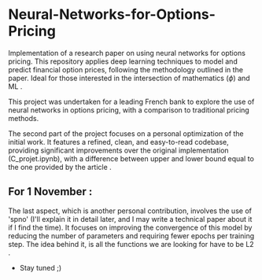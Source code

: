 # Neural-Networks-for-Options-Pricing
Implementation of a research paper on using neural networks for options pricing. This repository applies deep learning techniques to model and predict financial option prices, following the methodology outlined in the paper. Ideal for those interested in the intersection of mathematics ($\phi$) and ML . 

This project was undertaken for a leading French bank to explore the use of neural networks in options pricing, with a comparison to traditional pricing methods.

The second part of the project focuses on a personal optimization of the initial work. It features a refined, clean, and easy-to-read codebase, providing significant improvements over the original implementation (C_projet.ipynb), with a difference between upper and lower bound equal to the one provided by the article .


## For 1 November :
The last aspect, which is another personal contribution, involves the use of 'spno' (I'll explain it in detail later, and I may write a technical paper about it if I find the time). It focuses on improving the convergence of this model by reducing the number of parameters and requiring fewer epochs per training step. The idea behind it, is all the functions we are looking for have to be L2 . 
- Stay tuned  ;) 
